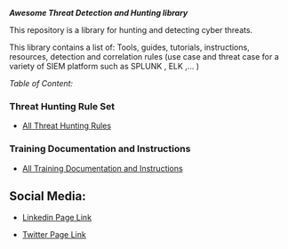 ***Awesome Threat Detection and Hunting library***


This repository is a library for hunting and detecting cyber threats.

This library contains a list of:
Tools, guides, tutorials, instructions, resources, detection and correlation rules (use case and threat case for a variety of SIEM  platform such as  SPLUNK , ELK ,... )

*Table of Content:*

### Threat Hunting Rule Set
- [All Threat Hunting Rules](https://threat-hunting.github.io/awesome_Threat-Hunting/Threat%20Hunting%20Rule%20Set)

### Training Documentation and Instructions
- [All Training Documentation and Instructions](https://threat-hunting.github.io/awesome_Threat-Hunting/Training%20Documentation%20and%20Instructions/)





## Social Media:
- [Linkedin Page Link](https://www.linkedin.com/company/threathunting)


- [Twitter Page Link](https://www.twitter.com/threathunting_)



